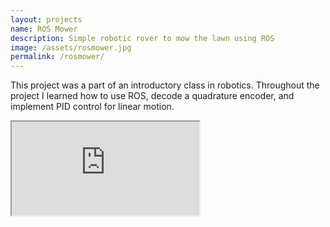 ```yaml
---
layout: projects
name: ROS Mower
description: Simple robotic rover to mow the lawn using ROS
image: /assets/rosmower.jpg
permalink: /rosmower/
---
```


This project was a part of an introductory class in robotics. Throughout the project I learned how to use ROS, decode a quadrature encoder, and implement PID control for linear motion.

<iframe src="https://www.youtube.com/embed/1tiMhaMrPFI"> </iframe> 